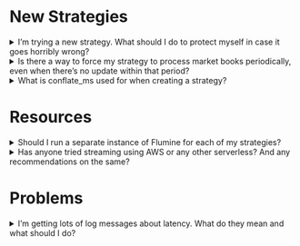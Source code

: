 # New Strategies

<details markdown="1">
<summary>I’m trying a new strategy. What should I do to protect myself in case it goes horribly wrong?</summary>
Before runnig a new strategy live, it is recommended that you paper trade for a short period. Assuming you've backtested properly, it should work with similar results. However, it's a good way to uncover any environmental differences.

When you're ready to trade with real money, you may want to protect yourself by limiting the amount of funds in your account. One way to do this without actually withdrawing funds from Betfair, is to temporarily transfer any surplus from the account's "Main Wallet" to the "Exchange Games Wallet" where it can be parked until you are cofident that the strategy won't run rampant.
</details>

<details markdown="1">
<summary>Is there a way to force my strategy to process market books periodically, even when there’s no update within that period?</summary>
There is. You can set the streaming_timeout parameter for your strategy and it will force an update after the specified number of seconds.
</details>

<details markdown="1">
<summary>What is conflate_ms used for when creating a strategy?</summary>
By default Betfair’s matching engine runs every 50 milliseconds and streams updates to subscribed channels. However, if you don’t want to receive them that frequently, you can set this parameter to a higher value. You might wish to do this if, for example, your strategy isn’t particularly time-sensitive, but each update requires substantial processing.
</details>

# Resources

<details markdown="1">
<summary>Should I run a separate instance of Flumine for each of my strategies?</summary>
Usually no. Flumine is capable of automatically merging the streams needs for multiple strategies into a single subscription and then delivering the market updates needed for each strategy to those strategies alone. This makes the streaming more efficient.

Exceptions to this would be where the strategies are in different sports, or would result in subscribing to more markets that your Betfair limit per subscription.
</details>

<details markdown="1">
<summary>Has anyone tried streaming using AWS or any other serverless? And any recommendations on the same?</summary>
Don't do it. Serverless is priced per invokation of the code and you'll have a huge number of them. It's straightforward and much more cost effective to spin up a dedicated EC2 instance and run your code on there
</details>

# Problems

<details markdown="1">
<summary>I’m getting lots of log messages about latency. What do they mean and what should I do?</summary>
This means that there is a significant delay between the timestamp that Betfair is putting on your market updates and the point when you are processing them. Often this will be because your processing is too slow and isn't completing before the next update comes in. This is likely to be the case if the latency duration is climbing. In the case you will need to profile your code to identify and deal with the processing bottleneck.
</details>
